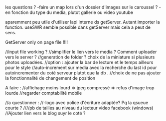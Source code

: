 les questions ?
-faire un map lors d'un dossier d'images sur le caroussel ?
-en fonction du type du media, plutot gallerie ou video youtube

aparemment peu utile d'utiliser lapi interne ds getServer. Autant importer la function.
useSWR semble possible dans getServer mais cela a peut de sens.

GetServer only on page file !!!!

//input file working ?
//simplifier le lien vers le media ? Comment uploader vers le server ?
//generation de folder ? choix de la miniature si plusieurs photos uploadées.
//option : ajouter la bar de lecture et le temps ailleurs pour le style
//auto-increment sur media avec la recherche du last id pour autoincrementer du coté serveur plutot que la db .
//choix de ne pas ajouter la fonctionnalité de changement de position

A faire :
//affichage moins lourd => jpeg compressé => refus d'image trop lourde
//regarder comptabilité mobile

//a questionner :
//-logo avec police d'écriture adaptée? Pq la qsueue courte ?
////pb de tailles au niveau du lecteur video facebook (windows)
//Ajouter lien vers le blog suyr le coté ?

